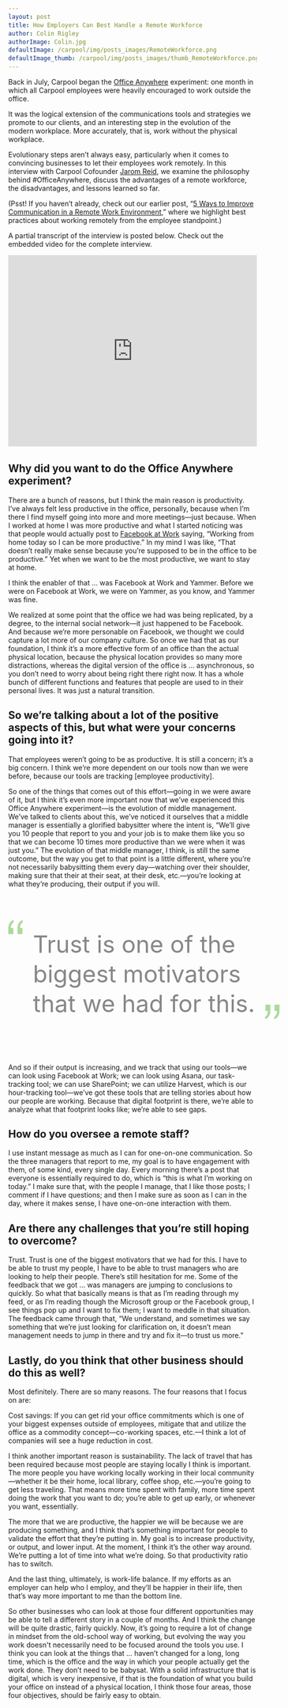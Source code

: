 ```yaml
---
layout: post
title: How Employers Can Best Handle a Remote Workforce
author: Colin Rigley
authorImage: Colin.jpg
defaultImage: /carpool/img/posts_images/RemoteWorkforce.png
defaultImage_thumb: /carpool/img/posts_images/thumb_RemoteWorkforce.png
---
```


Back in July, Carpool began the [Office Anywhere](http://carpoolagency.com/articles/Carpool-Asks-Employees-to-Work-Remotely-for-One-Month.html) experiment: one month in which all Carpool employees were heavily encouraged to work outside the office.

<!--more-->

It was the logical extension of the communications tools and strategies we promote to our clients, and an interesting step in the evolution of the modern workplace. More accurately, that is, work without the physical workplace.

Evolutionary steps aren’t always easy, particularly when it comes to convincing businesses to let their employees work remotely. In this interview with Carpool Cofounder [Jarom Reid](https://twitter.com/jaromreid), we examine the philosophy behind #OfficeAnywhere, discuss the advantages of a remote workforce, the disadvantages, and lessons learned so far.

(Psst! If you haven’t already, check out our earlier post, “[5 Ways to Improve Communication in a Remote Work Environment](http://carpoolagency.com/articles/5-Ways-to-Improve-Communication-in-a-Remote-Work-Environment.html),” where we highlight best practices about working remotely from the employee standpoint.)

A partial transcript of the interview is posted below. Check out the embedded video for the complete interview.

<iframe width="100%" height="auto" src="https://www.youtube.com/embed/5LnfNxoduRg" frameborder="0" allowfullscreen style="min-height: 387px;"></iframe>

Why did you want to do the Office Anywhere experiment?
------------------------------------------------------

There are a bunch of reasons, but I think the main reason is productivity. I’ve always felt less productive in the office, personally, because when I’m there I find myself going into more and more meetings—just because. When I worked at home I was more productive and what I started noticing was that people would actually post to [Facebook at Work](http://carpoolagency.com/articles/4-Ways-You-Can-Implement-Facebook-at-Work-to-Enhance-Your-Network-Collaboration.html) saying, “Working from home today so I can be more productive.” In my mind I was like, “That doesn’t really make sense because you’re supposed to be in the office to be productive.” Yet when we want to be the most productive, we want to stay at home.

I think the enabler of that … was Facebook at Work and Yammer. Before we were on Facebook at Work, we were on Yammer, as you know, and Yammer was fine.

We realized at some point that the office we had was being replicated, by a degree, to the internal social network—it just happened to be Facebook. And because we’re more personable on Facebook, we thought we could capture a lot more of our company culture. So once we had that as our foundation, I think it’s a more effective form of an office than the actual physical location, because the physical location provides so many more distractions, whereas the digital version of the office is … asynchronous, so you don’t need to worry about being right there right now. It has a whole bunch of different functions and features that people are used to in their personal lives. It was just a natural transition.

So we’re talking about a lot of the positive aspects of this, but what were your concerns going into it?
--------------------------------------------------------------------------------------------------------

That employees weren’t going to be as productive. It is still a concern; it’s a big concern. I think we’re more dependent on our tools now than we were before, because our tools are tracking [employee productivity].

So one of the things that comes out of this effort—going in we were aware of it, but I think it’s even more important now that we’ve experienced this Office Anywhere experiment—is the evolution of middle management. We’ve talked to clients about this, we’ve noticed it ourselves that a middle manager is essentially a glorified babysitter where the intent is, “We’ll give you 10 people that report to you and your job is to make them like you so that we can become 10 times more productive than we were when it was just you.” The evolution of that middle manager, I think, is still the same outcome, but the way you get to that point is a little different, where you’re not necessarily babysitting them every day—watching over their shoulder, making sure that their at their seat, at their desk, etc.—you’re looking at what they’re producing, their output if you will.
<div style="font-size: 48px; color: #878787; line-height: 60px; width: 650px; padding: 50px 0 50px 0; height: 240px;"><img src="/carpool/img/quotes_open.png" style="width: 30px; display: block; float: left; margin-right: 20px;"><div style="display: block; width: 600px; float: left; padding-top: 20px;">Trust is one of the<br>biggest motivators<br>that we had for this.<img src="/carpool/img/quotes_close.png" style="width: 30px; margin: 0; display: inline; margin-left: 20px; transform: translateY(15px)"></div></div>
And so if their output is increasing, and we track that using our tools—we can look using Facebook at Work; we can look using Asana, our task-tracking tool; we can use SharePoint; we can utilize Harvest, which is our hour-tracking tool—we’ve got these tools that are telling stories about how our people are working. Because that digital footprint is there, we’re able to analyze what that footprint looks like; we’re able to see gaps.

How do you oversee a remote staff?
----------------------------------

I use instant message as much as I can for one-on-one communication. So the three managers that report to me, my goal is to have engagement with them, of some kind, every single day. Every morning there’s a post that everyone is essentially required to do, which is “this is what I’m working on today.” I make sure that, with the people I manage, that I like those posts; I comment if I have questions; and then I make sure as soon as I can in the day, where it makes sense, I have one-on-one interaction with them.

Are there any challenges that you’re still hoping to overcome?
--------------------------------------------------------------

Trust. Trust is one of the biggest motivators that we had for this. I have to be able to trust my people, I have to be able to trust managers who are looking to help their people. There’s still hesitation for me. Some of the feedback that we got … was managers are jumping to conclusions to quickly. So what that basically means is that as I’m reading through my feed, or as I’m reading though the Microsoft group or the Facebook group, I see things pop up and I want to fix them; I want to meddle in that situation. The feedback came through that, “We understand, and sometimes we say something that we’re just looking for clarification on, it doesn’t mean management needs to jump in there and try and fix it—to trust us more.”

Lastly, do you think that other business should do this as well?
----------------------------------------------------------------

Most definitely. There are so many reasons. The four reasons that I focus on are:

Cost savings: If you can get rid your office commitments which is one of your biggest expenses outside of employees, mitigate that and utilize the office as a commodity concept—co-working spaces, etc.—I think a lot of companies will see a huge reduction in cost.

I think another important reason is sustainability. The lack of travel that has been required because most people are staying locally I think is important. The more people you have working locally working in their local community—whether it be their home, local library, coffee shop, etc.—you’re going to get less traveling. That means more time spent with family, more time spent doing the work that you want to do; you’re able to get up early, or whenever you want, essentially.

The more that we are productive, the happier we will be because we are producing something, and I think that’s something important for people to validate the effort that they’re putting in. My goal is to increase productivity, or output, and lower input. At the moment, I think it’s the other way around. We’re putting a lot of time into what we’re doing. So that productivity ratio has to switch.

And the last thing, ultimately, is work-life balance. If my efforts as an employer can help who I employ, and they’ll be happier in their life, then that’s way more important to me than the bottom line.

So other businesses who can look at those four different opportunities may be able to tell a different story in a couple of months. And I think the change will be quite drastic, fairly quickly. Now, it’s going to require a lot of change in mindset from the old-school way of working, but evolving the way you work doesn't necessarily need to be focused around the tools you use. I think you can look at the things that … haven’t changed for a long, long time, which is the office and the way in which your people actually get the work done. They don’t need to be babysat. With a solid infrastructure that is digital, which is very inexpensive, if that is the foundation of what you build your office on instead of a physical location, I think those four areas, those four objectives, should be fairly easy to obtain.


